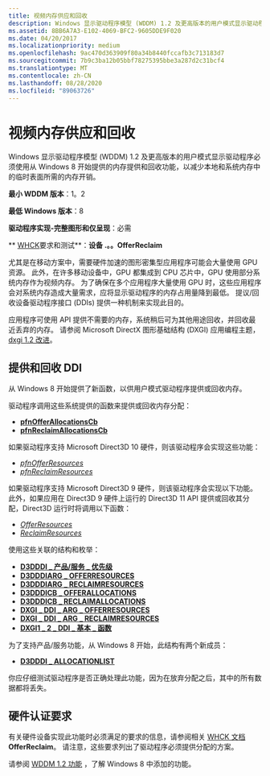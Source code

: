 ```yaml
---
title: 视频内存供应和回收
description: Windows 显示驱动程序模型 (WDDM) 1.2 及更高版本的用户模式显示驱动程序必须使用从 Windows 8 开始提供的内存提供和回收功能，以减少本地和系统内存中的临时表面所需的内存开销。
ms.assetid: 8BB6A7A3-E102-4069-BFC2-9605DDE9F020
ms.date: 04/20/2017
ms.localizationpriority: medium
ms.openlocfilehash: 9ac470d363909f80a34b8440fccafb3c713183d7
ms.sourcegitcommit: 7b9c3ba12b05bbf78275395bbe3a287d2c31bcf4
ms.translationtype: MT
ms.contentlocale: zh-CN
ms.lasthandoff: 08/28/2020
ms.locfileid: "89063726"
---
```

# <a name="video-memory-offer-and-reclaim"></a>视频内存供应和回收


Windows 显示驱动程序模型 (WDDM) 1.2 及更高版本的用户模式显示驱动程序必须使用从 Windows 8 开始提供的内存提供和回收功能，以减少本地和系统内存中的临时表面所需的内存开销。

**最小 WDDM 版本**：1。2

**最低 Windows 版本**：8

**驱动程序实现-完整图形和仅呈现**：必需

** [WHCK](/windows-hardware/test/hlk/windows-hardware-lab-kit)要求和测试**：**设备 .。。OfferReclaim**


 

尤其是在移动方案中，需要硬件加速的图形密集型应用程序可能会大量使用 GPU 资源。 此外，在许多移动设备中，GPU 都集成到 CPU 芯片中，GPU 使用部分系统内存作为视频内存。 为了确保在多个应用程序大量使用 GPU 时，这些应用程序会对系统内存造成大量需求，应将显示驱动程序的内存占用量降到最低。 提议/回收设备驱动程序接口 (DDIs) 提供一种机制来实现此目的。

应用程序可使用 API 提供不需要的内存，系统稍后可为其他用途回收，并回收最近丢弃的内存。 请参阅 Microsoft DirectX 图形基础结构 (DXGI) 应用编程主题， [dxgi 1.2 改进](/windows/desktop/direct3ddxgi/dxgi-1-2-improvements)。

## <a name="span-idoffer_and_reclaim_ddispanspan-idoffer_and_reclaim_ddispanspan-idoffer_and_reclaim_ddispanoffer-and-reclaim-ddi"></a><span id="Offer_and_reclaim_DDI"></span><span id="offer_and_reclaim_ddi"></span><span id="OFFER_AND_RECLAIM_DDI"></span>提供和回收 DDI


从 Windows 8 开始提供了新函数，以供用户模式驱动程序提供或回收内存。

驱动程序调用这些系统提供的函数来提供或回收内存分配：

-   [**pfnOfferAllocationsCb**](/windows-hardware/drivers/ddi/d3dumddi/nc-d3dumddi-pfnd3dddi_offerallocationscb)
-   [**pfnReclaimAllocationsCb**](/windows-hardware/drivers/ddi/d3dumddi/nc-d3dumddi-pfnd3dddi_reclaimallocationscb)

如果驱动程序支持 Microsoft Direct3D 10 硬件，则该驱动程序会实现这些功能：

-   [*pfnOfferResources*](/windows-hardware/drivers/ddi/d3dumddi/nc-d3dumddi-pfnd3dddi_offerresources)
-   [*pfnReclaimResources*](/windows-hardware/drivers/ddi/dxgiddi/ns-dxgiddi-dxgi1_2_ddi_base_functions)

如果驱动程序支持 Microsoft Direct3D 9 硬件，则该驱动程序会实现以下功能。 此外，如果应用在 Direct3D 9 硬件上运行的 Direct3D 11 API 提供或回收其分配，Direct3D 运行时将调用以下函数：

-   [*OfferResources*](/windows-hardware/drivers/ddi/d3dumddi/nc-d3dumddi-pfnd3dddi_offerresources)
-   [*ReclaimResources*](/windows-hardware/drivers/ddi/d3dumddi/nc-d3dumddi-pfnd3dddi_reclaimresources)

使用这些关联的结构和枚举：

-   [**D3DDDI \_ 产品/服务 \_ 优先级**](/windows-hardware/drivers/ddi/d3dukmdt/ne-d3dukmdt-_d3dddi_offer_priority)
-   [**D3DDDIARG \_ OFFERRESOURCES**](/windows-hardware/drivers/ddi/d3dumddi/ns-d3dumddi-_d3dddiarg_offerresources)
-   [**D3DDDIARG \_ RECLAIMRESOURCES**](/windows-hardware/drivers/ddi/d3dumddi/ns-d3dumddi-_d3dddiarg_reclaimresources)
-   [**D3DDDICB \_ OFFERALLOCATIONS**](/windows-hardware/drivers/ddi/d3dumddi/ns-d3dumddi-_d3dddicb_offerallocations)
-   [**D3DDDICB \_ RECLAIMALLOCATIONS**](/windows-hardware/drivers/ddi/d3dumddi/ns-d3dumddi-_d3dddicb_reclaimallocations)
-   [**DXGI \_ DDI \_ ARG \_ OFFERRESOURCES**](/windows-hardware/drivers/ddi/dxgiddi/ns-dxgiddi-_dxgi_ddi_arg_offerresources)
-   [**DXGI \_ DDI \_ ARG \_ RECLAIMRESOURCES**](/windows-hardware/drivers/ddi/dxgiddi/ns-dxgiddi-_dxgi_ddi_arg_reclaimresources)
-   [**DXGI1 \_ 2 \_ DDI \_ 基本 \_ 函数**](/windows-hardware/drivers/ddi/dxgiddi/ns-dxgiddi-dxgi1_2_ddi_base_functions)

为了支持产品/服务功能，从 Windows 8 开始，此结构有两个新成员：

-   [**D3DDDI \_ ALLOCATIONLIST**](/windows-hardware/drivers/ddi/d3dukmdt/ns-d3dukmdt-_d3dddi_allocationlist)

你应仔细测试驱动程序是否正确处理此功能，因为在放弃分配之后，其中的所有数据都将丢失。

## <a name="span-idhardware_certification_requirementsspanspan-idhardware_certification_requirementsspanspan-idhardware_certification_requirementsspanhardware-certification-requirements"></a><span id="Hardware_certification_requirements"></span><span id="hardware_certification_requirements"></span><span id="HARDWARE_CERTIFICATION_REQUIREMENTS"></span>硬件认证要求


有关硬件设备实现此功能时必须满足的要求的信息，请参阅相关 [WHCK 文档](/windows-hardware/test/hlk/windows-hardware-lab-kit) **OfferReclaim**。 请注意，这些要求列出了驱动程序必须提供分配的方案。

请参阅 [WDDM 1.2 功能](wddm-v1-2-features.md) ，了解 Windows 8 中添加的功能。

 


